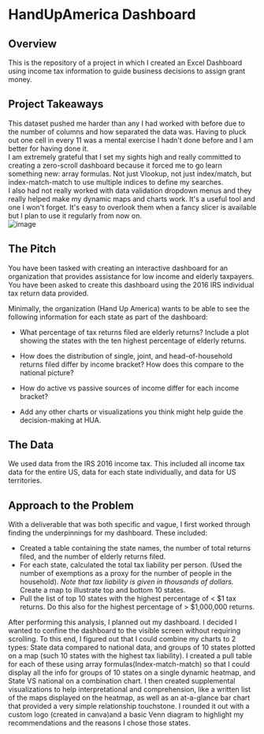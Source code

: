 # HandUpAmerica Dashboard

## Overview
This is the repository of a project in which I created an Excel Dashboard using income tax information to guide business decisions to assign grant money.
## Project Takeaways
This dataset pushed me harder than any I had worked with before due to the number of columns and how separated the data was. Having to pluck out one cell in every 11 was a mental exercise I hadn't done before and I am better for having done it.   
I am extremely grateful that I set my sights high and really committed to creating a zero-scroll dashboard because it forced me to go learn something new: array formulas. Not just Vlookup, not just index/match, but index-match-match to use multiple indices to define my searches.  
I also had not really worked with data validation dropdown menus and they really helped make my dynamic maps and charts work. It's a useful tool and one I won't forget. It's easy to overlook them when a fancy slicer is available but I plan to use it regularly from now on.  
![image](https://user-images.githubusercontent.com/52726447/71217406-57f5ad00-2283-11ea-80b5-92ce7ae9be2f.png)

## The Pitch
You have been tasked with creating an interactive dashboard for an organization that provides assistance for low income and elderly taxpayers. You have been asked to create this dashboard using the 2016 IRS individual tax return data provided.

Minimally, the organization (Hand Up America) wants to be able to see the following information for each state as part of the dashboard:

 - What percentage of tax returns filed are elderly returns? Include a plot showing the states with the ten highest percentage of elderly returns.

 - How does the distribution of single, joint, and head-of-household returns filed differ by income bracket? How does this compare to the national picture?

 - How do active vs passive sources of income differ for each income bracket?
 - Add any other charts or visualizations you think might help guide the decision-making at HUA.

## The Data
We used data from the IRS 2016 income tax. This included all income tax data for the entire US, data for each state individually, and data for US territories.

## Approach to the Problem
With a deliverable that was both specific and vague, I first worked through finding the underpinnings for my dashboard. These included:
 - Created a table containing the state names, the number of total returns filed, and the number of elderly returns filed.
 - For each state, calculated the total tax liability per person. (Used the number of exemptions as a proxy for the number of people in the household). *Note that tax liability is given in thousands of dollars.* Create a map to illustrate top and bottom 10 states.
 - Pull the list of top 10 states with the highest percentage of < $1 tax returns. Do this also for the highest percentage of > $1,000,000 returns.

 After performing this analysis, I planned out my dashboard. I decided I wanted to confine the dashboard to the visible screen without requiring scrolling. To this end, I figured out that I could combine my charts to 2 types: State data compared to national data, and groups of 10 states plotted on a map (such 10 states with the highest tax liability). I created a pull table for each of these using array formulas(Index-match-match) so that I could display all the info for groups of 10 states on a single dynamic heatmap, and State VS national on a combination chart. I then created supplemental visualizations to help interpretational and comprehension, like a written list of the maps displayed on the heatmap, as well as an at-a-glance bar chart that provided a very simple relationship touchstone. I rounded it out with a custom logo (created in canva)and a basic Venn diagram to highlight my recommendations and the reasons I chose those states.


